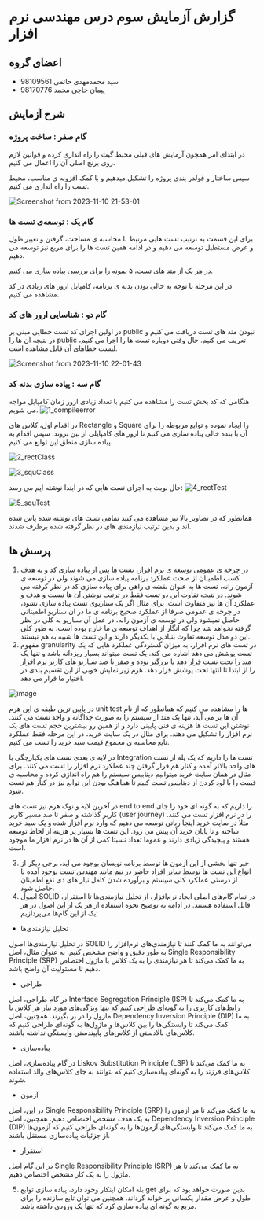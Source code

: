 # گزارش آزمایش سوم درس مهندسی نرم افزار

## اعضای گروه

+ سید محمدمهدی حاتمی 98109561
+ پیمان حاجی محمد 98170776

## شرح آزمایش

### گام صفر : ساخت پروژه 

در ابتدای امر همچون آزمایش های قبلی محیط گیت را راه اندازی کرده و قوانین لازم روی برنچ اصلی آن را اعمال می کنیم. 

سپس ساختار و فولدر بندی پروژه را تشکیل میدهیم و با کمک افزونه ی مناسب، محیط تست را راه اندازی می کنیم. 

![Screenshot from 2023-11-10 21-53-01](https://github.com/smmhatami/SE-Lab3/assets/62210297/d4c248c1-22e1-4049-be7b-084a087f8706)

### گام یک : توسعه‌ی تست ها 
برای این قسمت به ترتیب تست هایی مرتبط با محاسبه ی مساحت، گرفتن و تغییر طول و عرض مستطیل توسعه می دهیم و در ادامه همین تست ها را برای مربع نیز توسعه می دهیم. 

در هر یک از متد های تست، ۵ نمونه را برای بررسی پیاده سازی می کنیم.

در این مرحله با توجه به خالی بودن بدنه ی برنامه، کامپایل ارور های زیادی در کد مشاهده می کنیم. 

### گام دو : شناسایی ارور های کد 
در اولین اجرای کد تست خطایی مبنی بر public نبودن متد های تست دریافت می کنیم و در نتیجه آن ها را public تعریف می کنیم. 
حال وقتی دوباره تست ها را اجرا می کنیم، لیست خطاهای آن قابل مشاهده است. 

![Screenshot from 2023-11-10 22-01-43](https://github.com/smmhatami/SE-Lab3/assets/62210297/aa1d169e-0c88-4512-a7cf-acf78cd533db)




### گام سه : پیاده سازی بدنه کد
هنگامی که کد بخش تست را مشاهده می کنیم با تعداد زیادی ارور زمان کامپایل مواجه می شویم.
![1_compileerror](https://github.com/smmhatami/SE-Lab3/assets/61017890/c4ff0cd7-c7b8-404b-b7a5-7d68fbb2ffc1)

در اقدام اول، کلاس های Rectangle و Square را ایجاد نموده و توابع مربوطه را برای آن با بنده خالی پیاده سازی می کنیم تا ارور های کامپایلی از بین بروند. سپس اقدام به پیاده سازی منطق این توابع می کنیم.

![2_rectClass](https://github.com/smmhatami/SE-Lab3/assets/61017890/2c2ae26a-ed88-4ca4-975d-1e8b9eac2435)

![3_squClass](https://github.com/smmhatami/SE-Lab3/assets/61017890/f4d0d469-ef64-4a97-9aae-21b41b1eae87)

حال نوبت به اجرای تست هایی که در ابتدا نوشته ایم می رسد:
![4_rectTest](https://github.com/smmhatami/SE-Lab3/assets/61017890/6d369115-dae8-4b11-8fef-7f364333817a)

![5_squTest](https://github.com/smmhatami/SE-Lab3/assets/61017890/ce2345bc-91d2-4e6e-9d43-11cec7c8bdc0)

همانطور که در تصاویر بالا نیز مشاهده می کنید تمامی تست های نوشته شده پاس شده اند و بدین ترتیب نیازمندی های در نظر گرفته شده برطرف شدند.






## پرسش ها
1. در چرخه ی عمومی توسعه ی نرم افزار، تست ها پس از پیاده سازی کد و به هدف کسب اطمینان از صحت عملکرد برنامه پیاده سازی می شوند ولی در توسعه ی آزمون رانه، تست ها به عنوان نقشه ی راهی برای پیاده سازی کد در نظر گرفته می شوند. در نتیجه تفاوت این دو تست فقط در ترتیب نوشتن آن ها نیست و هدف و عملکرد آن ها نیز متفاوت است. برای مثال اگر یک سناریوی تست پیاده سازی نشود، در چرخه ی عمومی صرفا از عملکرد صحیح برنامه ی ما در ان سناریو اطمینانی حاصل نمیشود ولی در توسعه ی آزمون رانه، در عمل آن سناریو به کلی در نظر گرفته نخواهد شد چرا که انگار از اهداف توسعه ی ما خارج بوده است. به طور کلی این دو مدل توسعه تفاوت بنیادین با یکدیگر دارند و این تست ها شبیه به هم نیستند.
2. مفهوم granularity در تست های نرم افزار، به میزان گستردگی عملکرد هایی که یک تست پوشش می دهد اشاره می کند. یک تست میتواند بسیار ریزدانه باشد و تنها یک متد را تحت تست قرار دهد یا بزرگتر بوده و صفر تا صد سناریو های کاربر نرم افزار را از ابتدا تا انتها تحت پوشش قرار دهد. هرم زیر نمایش خوبی از این تقسیم بندی در اختیار ما قرار می دهد.

![image](https://github.com/smmhatami/SE-Lab3/assets/62210297/dbd7aa07-1688-41e8-a82b-e581e0970550)

در پایین ترین طبقه ی این هرم unit test ها را مشاهده می کنیم که همانطور که از نام آن ها بر می آید، تنها یک متد از سیستم را به صورت جداگانه و واحد تست می کنند. نوشتن این تست ها هزینه ی فنی پایینی دارد و از همین رو بیشترین حجم تست های یک نرم افزار را تشکیل می دهند. برای مثال در یک سایت خرید، در این مرحله فقط عملکرد تابع محاسبه ی مجموع قیمت سبد خرید را تست می کنیم. 

در لایه ی بعدی تست های یکپارچگی یا Integration تست ها را داریم که یک پله از تست های واحد بالاتر آمده و کنار هم قرار گرفتن چند عملکرد نرم افزار را تست می کنند. برای مثال در همان سایت خرید میتوانیم دیتابیس سیستم را هم راه اندازی کرده و محاسبه ی قیمت را با لود کردن از دیتابیس تست کنیم تا هماهنگ بودن این توابع نیز در کنار هم تست شود. 

در آخرین لایه و نوک هرم نیز تست های end to end را داریم که به گونه ای خود را جای کاربر گذاشته و صفر تا صد مسیر کاربر (user journey) را در نرم افزار تست می کنند. مثلا در سایت خرید اینجا رباتی توسعه می دهیم که وارد نرم افزار شده و یک سبد خرید ساخته و تا پایان خرید آن پیش می رود. این تست ها بسیار پر هزینه از لحاظ توسعه هستند و پیچیدگی زیادی دارند و عموما تعداد نسبتا کمی از آن ها در نرم افزار ما موجود است. 

3. خیر تنها بخشی از این آزمون ها توسط برنامه نویسان بوجود می آید، برخی دیگر از انواع این تست ها توسط سایر افراد حاضر در تیم مانند مهندس تست بوجود آمده تا از درستی عملکرد کلی سیستم و برآورده شدن کامل نیاز های ذی نفع اطمینان حاصل شود.
4. اصول SOLID در تمام گام‌های اصلی ایجاد نرم‌افزار، از تحلیل نیازمندی‌ها تا استقرار، قابل استفاده هستند. در ادامه به توضیح نحوه استفاده از هر یک از این اصول در هر یک از این گام‌ها می‌پردازیم:

+ تحلیل نیازمندی‌ها

در تحلیل نیازمندی‌ها اصول SOLID می‌توانند به ما کمک کنند تا نیازمندی‌های نرم‌افزار را به طور دقیق و واضح مشخص کنیم. به عنوان مثال، اصل Single Responsibility Principle (SRP) به ما کمک می‌کند تا هر نیازمندی را به یک کلاس یا ماژول اختصاص دهیم تا مسئولیت آن واضح باشد.
+ طراحی

در گام طراحی، اصل Interface Segregation Principle (ISP) به ما کمک می‌کند تا رابط‌های کاربری را به گونه‌ای طراحی کنیم که تنها ویژگی‌های مورد نیاز هر کلاس یا ماژول را در بر بگیرند. همچنین، اصل Dependency Inversion Principle (DIP) به ما کمک می‌کند تا وابستگی‌ها را بین کلاس‌ها و ماژول‌ها به گونه‌ای طراحی کنیم که کلاس‌های بالادستی از کلاس‌های پاییندستی وابستگی نداشته باشند.

+ پیاده‌سازی

در گام پیاده‌سازی، اصل Liskov Substitution Principle (LSP) به ما کمک می‌کند تا کلاس‌های فرزند را به گونه‌ای پیاده‌سازی کنیم که بتوانند به جای کلاس‌های والد استفاده شوند.

+ آزمون

در این، اصل Single Responsibility Principle (SRP) به ما کمک می‌کند تا هر آزمون را به یک هدف مشخص اختصاص دهیم. همچنین، اصل Dependency Inversion Principle (DIP) به ما کمک می‌کند تا وابستگی‌های آزمون‌ها را به گونه‌ای طراحی کنیم که آزمون‌ها از جزئیات پیاده‌سازی مستقل باشند.

+ استقرار

در این گام اصل Single Responsibility Principle (SRP) به ما کمک می‌کند تا هر ماژول را به یک کار مشخص اختصاص دهیم.

5. بله امکان اینکار وجود دارد، پیاده سازی توابع get بدین صورت خواهد بود که برای طول و عرض مقدار یکسانی بر خواند گرداند. همچنین می توان تابع سازنده را برای مربع به گونه ای پیاده سازی کرد که تنها یک ورودی داشته باشد.
